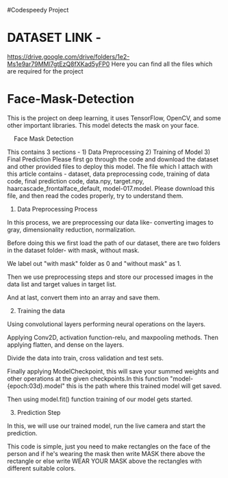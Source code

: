 #Codespeedy Project
# DATASET LINK -  
https://drive.google.com/drive/folders/1e2-Ms1e9ar79MMl7gtEzQ8fXKad5yFP0      Here you can find all the files which are required for the project

# Face-Mask-Detection
This is the project on deep learning, it uses TensorFlow, OpenCV, and some other important libraries. This model detects the mask on your face.


    Face Mask Detection

This contains 3 sections - 1) Data Preprocessing 2) Training of Model 3) Final Prediction
Please first go through the code and download the dataset and other provided files to deploy this model.
The file which I attach with this article contains - dataset, data preprocessing code, training of data code, final prediction code, data.npy, target.npy, haarcascade_frontalface_default, model-017.model.
Please download this file, and then read the codes properly, try to understand them.




1) Data Preprocessing Process

In this process, we are preprocessing our data like- converting images to gray, dimensionality reduction, normalization.

Before doing this we first load the path of our dataset, there are two folders in the dataset folder- with mask, without mask.

We label out "with mask" folder as 0 and "without mask" as 1.


Then we use preprocessing steps and store our processed images in the data list and target values in target list.

And at last, convert them into an array and save them.




2) Training the data

Using convolutional layers performing neural operations on the layers.

Applying Conv2D, activation function-relu, and maxpooling methods. Then applying flatten, and dense on the layers.

Divide the data into train, cross validation and test sets.

Finally applying ModelCheckpoint, this will save your summed weights and other operations at the given checkpoints.In this function "model-{epoch:03d}.model" this is the path where this trained model will get saved.

Then using model.fit() function training of our model gets started.




3) Prediction Step

In this, we will use our trained model, run the live camera and start the prediction. 

This code is simple, just you need to make rectangles on the face of the person and if he's wearing the mask then write MASK there above the rectangle or else write WEAR YOUR MASK above the rectangles with different suitable colors.



